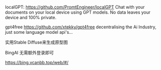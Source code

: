 localGPT: 
https://github.com/PromtEngineer/localGPT
Chat with your documents on your local device using GPT models. No data leaves your device and 100% private.



gpt4free
https://github.com/xtekky/gpt4free
decentralising the Ai Industry, just some language model api's...

实用Stable Diffuse来生成原型图



BingAI 无需额外登录即可

https://bing.vcanbb.top/web/#/